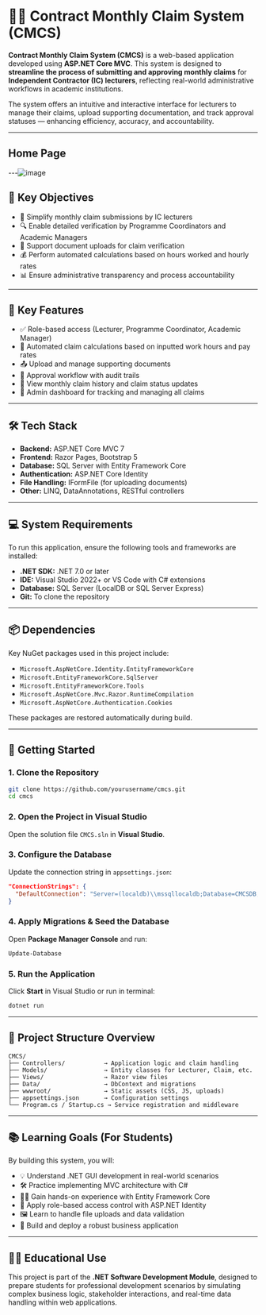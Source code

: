 # 📄💼 Contract Monthly Claim System (CMCS)

**Contract Monthly Claim System (CMCS)** is a web-based application developed using **ASP.NET Core MVC**. This system is designed to **streamline the process of submitting and approving monthly claims** for **Independent Contractor (IC) lecturers**, reflecting real-world administrative workflows in academic institutions.

The system offers an intuitive and interactive interface for lecturers to manage their claims, upload supporting documentation, and track approval statuses — enhancing efficiency, accuracy, and accountability.

---
## Home Page

---![image](https://github.com/user-attachments/assets/e599e37e-b1f1-4868-a895-983c9c4c9c9a)

## 🧭 Key Objectives

* 📝 Simplify monthly claim submissions by IC lecturers
* 🔍 Enable detailed verification by Programme Coordinators and Academic Managers
* 📂 Support document uploads for claim verification
* 💰 Perform automated calculations based on hours worked and hourly rates
* 📊 Ensure administrative transparency and process accountability

---

## 📌 Key Features

* ✅ Role-based access (Lecturer, Programme Coordinator, Academic Manager)
* 🧮 Automated claim calculations based on inputted work hours and pay rates
* 📤 Upload and manage supporting documents
* 🔄 Approval workflow with audit trails
* 📅 View monthly claim history and claim status updates
* 🧾 Admin dashboard for tracking and managing all claims

---

## 🛠️ Tech Stack

* **Backend:** ASP.NET Core MVC 7
* **Frontend:** Razor Pages, Bootstrap 5
* **Database:** SQL Server with Entity Framework Core
* **Authentication:** ASP.NET Core Identity
* **File Handling:** IFormFile (for uploading documents)
* **Other:** LINQ, DataAnnotations, RESTful controllers

---

## 💻 System Requirements

To run this application, ensure the following tools and frameworks are installed:

* **.NET SDK:** .NET 7.0 or later
* **IDE:** Visual Studio 2022+ or VS Code with C# extensions
* **Database:** SQL Server (LocalDB or SQL Server Express)
* **Git:** To clone the repository

---

## 📦 Dependencies

Key NuGet packages used in this project include:

* `Microsoft.AspNetCore.Identity.EntityFrameworkCore`
* `Microsoft.EntityFrameworkCore.SqlServer`
* `Microsoft.EntityFrameworkCore.Tools`
* `Microsoft.AspNetCore.Mvc.Razor.RuntimeCompilation`
* `Microsoft.AspNetCore.Authentication.Cookies`

These packages are restored automatically during build.

---

## 🚀 Getting Started

### 1. Clone the Repository

```bash
git clone https://github.com/yourusername/cmcs.git
cd cmcs
```

### 2. Open the Project in Visual Studio

Open the solution file `CMCS.sln` in **Visual Studio**.

### 3. Configure the Database

Update the connection string in `appsettings.json`:

```json
"ConnectionStrings": {
  "DefaultConnection": "Server=(localdb)\\mssqllocaldb;Database=CMCSDB;Trusted_Connection=True;"
}
```

### 4. Apply Migrations & Seed the Database

Open **Package Manager Console** and run:

```bash
Update-Database
```

### 5. Run the Application

Click **Start** in Visual Studio or run in terminal:

```bash
dotnet run
```

---

## 📁 Project Structure Overview

```
CMCS/
├── Controllers/           → Application logic and claim handling
├── Models/                → Entity classes for Lecturer, Claim, etc.
├── Views/                 → Razor view files
├── Data/                  → DbContext and migrations
├── wwwroot/               → Static assets (CSS, JS, uploads)
├── appsettings.json       → Configuration settings
└── Program.cs / Startup.cs → Service registration and middleware
```

---

## 📚 Learning Goals (For Students)

By building this system, you will:

* 💡 Understand .NET GUI development in real-world scenarios
* 🛠️ Practice implementing MVC architecture with C#
* 🧑‍💻 Gain hands-on experience with Entity Framework Core
* 🔐 Apply role-based access control with ASP.NET Identity
* 🖼️ Learn to handle file uploads and data validation
* 📂 Build and deploy a robust business application

---

## 🧑‍🏫 Educational Use

This project is part of the **.NET Software Development Module**, designed to prepare students for professional development scenarios by simulating complex business logic, stakeholder interactions, and real-time data handling within web applications.
